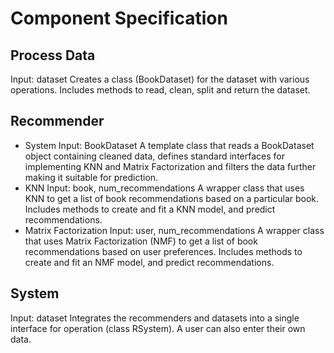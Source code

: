 # Component Specification
## Process Data
Input: dataset
Creates a class (BookDataset) for the dataset with various operations. Includes methods to read, clean, split and return the dataset. 

## Recommender
* System
Input: BookDataset
A template class that reads a BookDataset object containing cleaned data, defines standard interfaces for implementing KNN and Matrix Factorization and filters the data further making it suitable for prediction.
* KNN
Input: book, num_recommendations
A wrapper class that uses KNN to get a list of book recommendations based on a particular book. Includes methods to create and fit a KNN model, and predict recommendations.
* Matrix Factorization
Input: user, num_recommendations
A wrapper class that uses Matrix Factorization (NMF) to get a list of book recommendations based on user preferences. Includes methods to create and fit an NMF model, and predict recommendations.

## System
Input: dataset
Integrates the recommenders and datasets into a single interface for operation (class RSystem). A user can also enter their own data.
